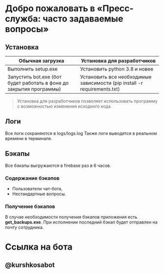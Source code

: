 # Добро пожаловать в «Пресс-служба: часто задаваемые вопросы»
##  Установка
| Обычная загрузка | Установка для разработчиков |
|--|--|
|  Выполнить setup.exe | Установить python 3.8 и новее |
|  Запустить bot.exe (бот будет работать в фоне до закрытия программы) | Установить все необходимые зависимости (pip install -r requirements.txt) |

  

> Установка для разработчиков позволяет использовать программу с возможностью изменения исходного кода

## Логи
Все логи сохраняются в logs/logs.log
Также логи выводятся в реальном времени в терминале.

## Бэкапы
Все бэкапы выгружаются в firebase раз в 6 часов.
### Содержание бэкапов

 - Пользователи чат-бота,
 - Нестандартные вопросы.

### Получение бэкапов
В случае необходимости получения бэкапов приложения есть **get_backups.exe**.
При исполнении последний бэкап будет отправлен на почту сотрудника.

# Ссылка на бота
## @kurshkosabot